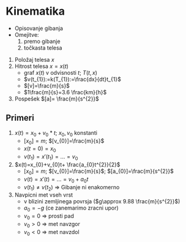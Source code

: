 # Kinematika
- Opisovanje gibanja
- Omejitve:
	1. premo gibanje
	2. točkasta telesa
1. Položaj telesa $x$
2. Hitrost telesa $x=x(t)$ 
	- graf $x(t)$ v odvisnosti $t$; $T(t, x)$
	- $v(t_{1}):=k(T_{1}):=\frac{dx}{dt}t_{1}$
	- $[v]=\frac{m}{s}$
	- $1\frac{m}{s}=3.6 \frac{km}{h}$
3. Pospešek $[a]= \frac{m}{s^{2}}$ 
## Primeri
1. $x(t)=x_{0}+v_{0}*t$; $x_{0},v_{0}$ konstanti
	- $[x_{0}]=m$; $[v_{0}]=\frac{m}{s}$
	- $x(t=0)=x_{0}$
	- $v(t_{1})=x'(t_{1})=...=v_{0}$
2. $x(t)=x_{0}+v_{0}t+ \frac{a_{0}t^{2}}{2}$
	- $[x_{0}]=m$; $[v_{0}]=\frac{m}{s}$; $[a_{0}]=\frac{m}{s^{2}}$
	- $v(t)=x'(t)=...=v_{0}+a_{0}t$
	- $v(t_{1})\ne v(t_{2})$ => Gibanje ni enakomerno
3. Navpicni met vseh vrst
	- v blizini zemljinega povrsja ($g\approx 9.88 \frac{m}{s^{2}}$)
	- $a_{0}=-g$ (ce zanemarimo zracni upor)
	- $v_{0}=0$ => prosti pad
	- $v_{0}>0$ => met navzgor
	- $v_{0}<0$ => met navzdol